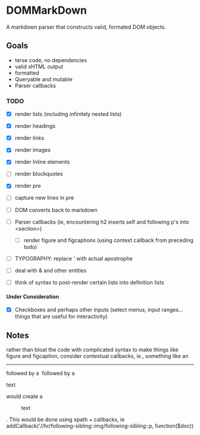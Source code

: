 # DOMMarkDown 

A markdown parser that constructs valid, formated DOM objects.


## Goals

- terse code, no dependencies
- valid xHTML output
- formatted
- Queryable and mutable
- Parser callbacks

### TODO


- [x] render lists (including infinitely nested lists)
- [x] render headings
- [x] render links
- [x] render images
- [x] render Inline elements
- [ ] render blockquotes
- [x] render pre
- [ ] capture new lines in pre
- [ ] DOM converts back to markdown
- [ ] Parser callbacks (ie, encountering h2 inserts self and following p's into &lt;section&gt;)
  - [ ] render figure and figcaptions (using context callback from preceding todo)
-  [ ] TYPOGRAPHY: replace ' with actual apostrophe
-  [ ] deal with & and other entities
-  [ ] think of syntax to post-render certain lists into definition lists

  
#### Under Consideration
- [x] Checkboxes and perhaps other inputs (select menus, input ranges... things that are useful for interactivity)

## Notes

  rather than bloat the code with complicated syntax to make things like figure and figcaption, consider contextual callbacks, ie., something like an <hr> followed by a <img> followed by a <p>text</p> would create a <figure><img/><figcaption>text</figcaption></figure>. This would be done using xpath + callbacks, ie addCallback('//hr/following-sibling::img/following-sibling::p, function($doc))
